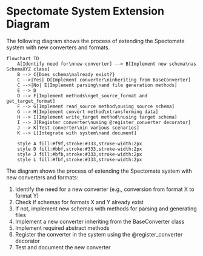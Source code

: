 # Spectomate System Extension Diagram

The following diagram shows the process of extending the Spectomate system with new converters and formats.

```mermaid
flowchart TD
    A[Identify need for\nnew converter] --> B[Implement new schema\nas SchemaXYZ class]
    B --> C{Does schema\nalready exist?}
    C -->|Yes| D[Implement converter\ninheriting from BaseConverter]
    C -->|No| E[Implement parsing\nand file generation methods]
    E --> D
    D --> F[Implement methods\nget_source_format and get_target_format]
    F --> G[Implement read_source method\nusing source schema]
    G --> H[Implement convert method\ntransforming data]
    H --> I[Implement write_target method\nusing target schema]
    I --> J[Register converter\nusing @register_converter decorator]
    J --> K[Test converter\nin various scenarios]
    K --> L[Integrate with system\nand document]
    
    style A fill:#f9f,stroke:#333,stroke-width:2px
    style D fill:#bbf,stroke:#333,stroke-width:2px
    style J fill:#bfb,stroke:#333,stroke-width:2px
    style L fill:#fbf,stroke:#333,stroke-width:2px
```

The diagram shows the process of extending the Spectomate system with new converters and formats:

1. Identify the need for a new converter (e.g., conversion from format X to format Y)
2. Check if schemas for formats X and Y already exist
3. If not, implement new schemas with methods for parsing and generating files
4. Implement a new converter inheriting from the BaseConverter class
5. Implement required abstract methods
6. Register the converter in the system using the @register_converter decorator
7. Test and document the new converter
